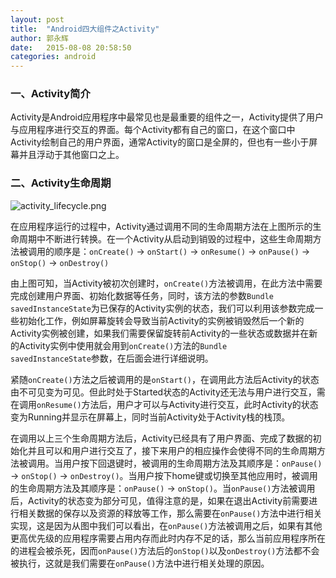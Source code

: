 ```yaml
---
layout: post
title:  "Android四大组件之Activity"
author: 郭永辉
date:   2015-08-08 20:58:50
categories: android
---
```



### 一、Activity简介

Activity是Android应用程序中最常见也是最重要的组件之一，Activity提供了用户与应用程序进行交互的界面。每个Activity都有自己的窗口，在这个窗口中Activity绘制自己的用户界面，通常Activity的窗口是全屏的，但也有一些小于屏幕并且浮动于其他窗口之上。

### 二、Activity生命周期

![activity_lifecycle.png](https://ooo.0o0.ooo/2015/08/08/55c608bdb1a12.png "activity_lifecycle.png")

在应用程序运行的过程中，Activity通过调用不同的生命周期方法在上图所示的生命周期中不断进行转换。在一个Activity从启动到销毁的过程中，这些生命周期方法被调用的顺序是：<code>onCreate()</code> -> <code>onStart()</code> -> <code>onResume()</code> -> <code>onPause()</code> -> <code>onStop()</code> -> <code>onDestroy()</code>

由上图可知，当Activity被初次创建时，<code>onCreate()</code>方法被调用，在此方法中需要完成创建用户界面、初始化数据等任务，同时，该方法的参数<code>Bundle savedInstanceState</code>为已保存的Activity实例的状态，我们可以利用该参数完成一些初始化工作，例如屏幕旋转会导致当前Activity的实例被销毁然后一个新的Activity实例被创建，如果我们需要保留旋转前Activity的一些状态或数据并在新的Activity实例中使用就会用到<code>onCreate()</code>方法的<code>Bundle savedInstanceState</code>参数，在后面会进行详细说明。

紧随<code>onCreate()</code>方法之后被调用的是<code>onStart()</code>，在调用此方法后Activity的状态由不可见变为可见。但此时处于Started状态的Activity还无法与用户进行交互，需在调用<code>onResume()</code>方法后，用户才可以与Activity进行交互，此时Activity的状态变为Running并显示在屏幕上，同时当前Activity处于Activity栈的栈顶。

在调用以上三个生命周期方法后，Activity已经具有了用户界面、完成了数据的初始化并且可以和用户进行交互了，接下来用户的相应操作会使得不同的生命周期方法被调用。当用户按下回退键时，被调用的生命周期方法及其顺序是：<code>onPause()</code> -> <code>onStop()</code> -> <code>onDestroy()</code>。当用户按下home键或切换至其他应用时，被调用的生命周期方法及其顺序是：<code>onPause()</code> -> <code>onStop()</code>。当<code>onPause()</code>方法被调用后，Activity的状态变为部分可见，值得注意的是，如果在退出Activity前需要进行相关数据的保存以及资源的释放等工作，那么需要在<code>onPause()</code>方法中进行相关实现，这是因为从图中我们可以看出，在<code>onPause()</code>方法被调用之后，如果有其他更高优先级的应用程序需要占用内存而此时内存不足的话，那么当前应用程序所在的进程会被杀死，因而<code>onPause()</code>方法后的<code>onStop()</code>以及<code>onDestroy()</code>方法都不会被执行，这就是我们需要在<code>onPause()</code>方法中进行相关处理的原因。